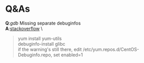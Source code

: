 # Q&As #

**Q**:_gdb_ Missing separate debuginfos \
__A__:[stackoverflow](https://stackoverflow.com/questions/10389988/missing-separate-debuginfos-use-debuginfo-install-glibc-2-12-1-47-el6-2-9-i686) \\
> yum install yum-utils  
> debuginfo-install glibc  
> if the warning's still there, edit /etc/yum.repos.d/CentOS-Debuginfo.repo, set enabled=1  

